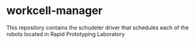 # workcell-manager

This repository contains the schudeler driver that schedules each of the robots located in Rapid Prototyping Laboratory  
